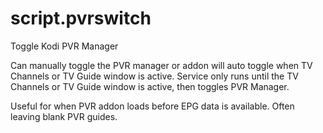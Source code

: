 # script.pvrswitch
Toggle Kodi PVR Manager

Can manually toggle the PVR manager or addon will auto toggle when TV Channels or TV Guide window is active.
Service only runs until the TV Channels or TV Guide window is active, then toggles PVR Manager.

Useful for when PVR addon loads before EPG data is available. Often leaving blank PVR guides.
